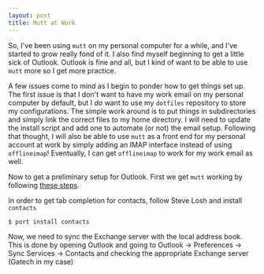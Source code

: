 ```yaml
---
layout: post
title: Mutt at Work
---
```


So, I've been using `mutt` on my personal computer for a while, and I've
started to grow really fond of it.  I also find myself beginning to get
a little sick of Outlook.  Outlook is fine and all, but I kind of want
to be able to use `mutt` more so I get more practice.

A few issues come to mind as I begin to ponder how to get things set up.
The first issue is that I don't want to have my work email on my
personal computer by default, but I _do_ want to use my `dotfiles`
repository to store my configurations.  The simple work around is to put
things in subdirectories and simply link the correct files to my home
directory.  I will need to update the install script and add one to
automate (or not) the email setup.  Following that thought, I will also
be able to use `mutt` as a front end for my personal account at work by
simply adding an IMAP interface instead of using `offlineimap`!
Eventually, I can get `offlineimap` to work for my work email as well.

Now to get a preliminary setup for Outlook.  First we get `mutt` working
by following [these steps][kitchen_my_2012].

[kitchen_my_2012]: http://blog.kitchen.io/archive/2012/08/22/my-mutt-setup/

In order to get tab completion for contacts, follow Steve Losh and
install `contacts`

    $ port install contacts

Now, we need to sync the Exchange server with the local address book.
This is done by opening Outlook and going to Outlook -> Preferences ->
Sync Services -> Contacts and checking the appropriate Exchange server
(Gatech in my case)

